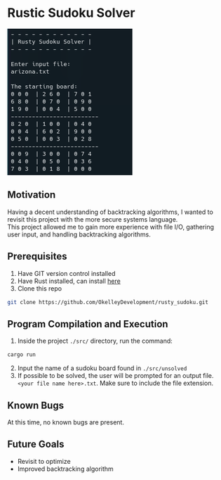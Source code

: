 # Rustic Sudoku Solver

![Project Title](./utils/project_title.png)

## Motivation

Having a decent understanding of backtracking algorithms, I wanted to revisit
this project with the more secure systems language.  
This project allowed me to gain more experience with file I/O, gathering user
input, and handling backtracking algorithms.

## Prerequisites

1. Have GIT version control installed
2. Have Rust installed, can install [here](https://doc.rust-lang.org/book/ch01-01-installation.html)
3. Clone this repo

```bash
git clone https://github.com/OkelleyDevelopment/rusty_sudoku.git
```

## Program Compilation and Execution

1. Inside the project `./src/` directory, run the command:

```bash
cargo run
```

2. Input the name of a sudoku board found in `./src/unsolved`
3. If possible to be solved, the user will be prompted for an output file.
   `<your file name here>.txt`. Make sure to include the file extension.

## Known Bugs

At this time, no known bugs are present.

## Future Goals

- Revisit to optimize
- Improved backtracking algorithm
